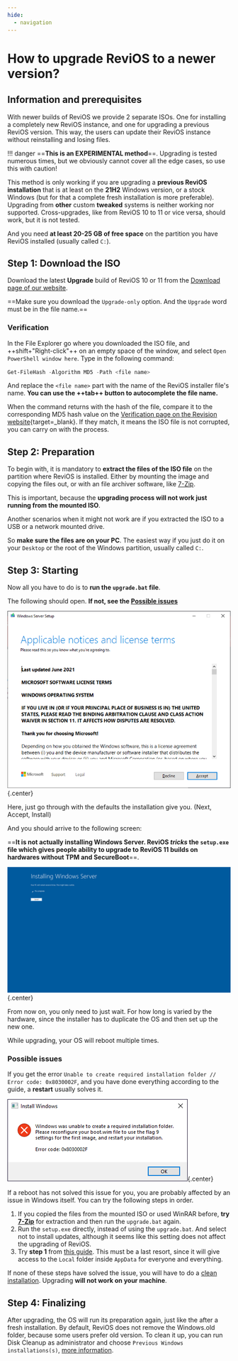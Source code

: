 ```yaml
---
hide:
  - navigation
---
```


<style>
    div.admonition p:not(.admonition-title) {
        font-size: 125%;
    }
    .center {
        display: block;
        margin-left: auto;
        margin-right: auto;
    }
</style>

# How to upgrade ReviOS to a newer version?

## Information and prerequisites

With newer builds of ReviOS we provide 2 separate ISOs. One for installing a completely new ReviOS instance, and one for upgrading a previous ReviOS version. This way, the users can update their ReviOS instance without reinstalling and losing files.

!!! danger
    ==**This is an EXPERIMENTAL method**==. Upgrading is tested numerous times, but we obviously cannot cover all the edge cases, so use this with caution!

This method is only working if you are upgrading a **previous ReviOS installation** that is at least on the **21H2** Windows version, or a stock Windows (but for that a complete fresh installation is more preferable). Upgrading from **other** custom **tweaked** systems is neither working nor supported. Cross-upgrades, like from ReviOS 10 to 11 or vice versa, should work, but it is not tested. 

And you need **at least 20-25 GB of free space** on the partition you have ReviOS installed (usually called `C:`).

## Step 1: Download the ISO

Download the latest **Upgrade** build of ReviOS 10 or 11 from the [Download page of our website](https://www.revi.cc/revios/download).

==Make sure you download the `Upgrade-only` option. And the `Upgrade` word must be in the file name.==

### Verification

In the File Explorer go where you downloaded the ISO file, and ++shift+"Right-click"++ on an empty space of the window, and select `Open PowerShell window here`. Type in the following command:

```powershell
Get-FileHash -Algorithm MD5 -Path <file name>
```

And replace the `<file name>` part with the name of the ReviOS installer file's name. **You can use the ++tab++ button to autocomplete the file name.**

When the command returns with the hash of the file, compare it to the corresponding MD5 hash value on the [Verification page on the Revision website](https://www.revi.cc/revios/download/verify){target=_blank}. If they match, it means the ISO file is not corrupted, you can carry on with the process.


## Step 2: Preparation

To begin with, it is mandatory to **extract the files of the ISO file** on the partition where ReviOS is installed. Either by mounting the image and copying the files out, or with an file archiver software, like [7-Zip](https://www.7-zip.org/). 

This is important, because the **upgrading process will not work just running from the mounted ISO**. 

Another scenarios when it might not work are if you extracted the ISO to a USB or a network mounted drive.

So **make sure the files are on your PC**. The easiest way if you just do it on your `Desktop` or the root of the Windows partition, usually called `C:`.


## Step 3: Starting

Now all you have to do is to **run the `upgrade.bat` file**.

The following should open. **If not, see the [Possible issues](#possible-issues)**

![upgrade_img2_starting.png](img/upgrade/upgrade_img2_starting.png){.center}

Here, just go through with the defaults the installation give you. (Next, Accept, Install)

And you should arrive to the following screen:

==**It is not actually installing **Windows Server**. ReviOS *tricks* the `setup.exe` file which gives people ability to upgrade to ReviOS 11 builds on hardwares without TPM and SecureBoot**==.

![upgrade_img3_updating.png](img/upgrade/upgrade_img3_updating.png){.center}

From now on, you only need to just wait. For how long is varied by the hardware, since the installer has to duplicate the OS and then set up the new one.

While upgrading, your OS will reboot multiple times.

### Possible issues

If you get the error `Unable to create required installation folder // Error code: 0x8030002F`, and you have done everything according to the guide, a **restart** usually solves it.

![upgrade_img1_error.png](img/upgrade/upgrade_img1_error.png){.center}

If a reboot has not solved this issue for you, you are probably affected by an issue in Windows itself. You can try the following steps in order.

1. If you copied the files from the mounted ISO or used WinRAR before, **try [7-Zip](https://www.7-zip.org/)** for extraction and then run the `upgrade.bat` again.
2. Run the `setup.exe` directly, instead of using the `upgrade.bat`. And select not to install updates, although it seems like this setting does not affect the upgrading of ReviOS.
3. Try **step 1** from [this guide](https://windowsreport.com/unable-create-required-installation-folder/#1). This must be a last resort, since it will give access to the `Local` folder inside `AppData` for everyone and everything.

If none of these steps have solved the issue, you will have to do a [clean installation](install.md). Upgrading **will not work on your machine**.

## Step 4: Finalizing

After upgrading, the OS will run its preparation again, just like the after a fresh installation. By default, ReviOS does not remove the Windows.old folder, because some users prefer old version. To clean it up, you can run Disk Cleanup as administrator and choose `Previous Windows installations(s)`, [more information](https://www.thewindowsclub.com/remove-previous-windows-installations).
